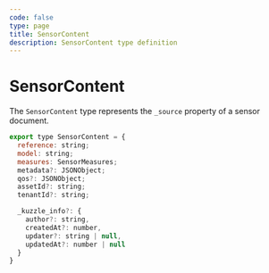 ```yaml
---
code: false
type: page
title: SensorContent
description: SensorContent type definition
---
```


# SensorContent

The `SensorContent` type represents the `_source` property of a sensor document.

```js
export type SensorContent = {
  reference: string;
  model: string;
  measures: SensorMeasures;
  metadata?: JSONObject;
  qos?: JSONObject;
  assetId?: string;
  tenantId?: string;

  _kuzzle_info?: {
    author?: string,
    createdAt?: number,
    updater?: string | null,
    updatedAt?: number | null
  }
}
```
